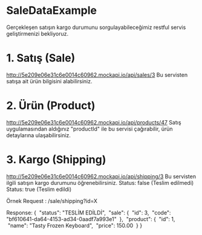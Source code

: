 # SaleDataExample

Gerçekleşen satışın kargo durumunu sorgulayabileceğimiz
restful servis geliştirmenizi bekliyoruz.

# 1. Satış (Sale)
http://5e209e06e31c6e0014c60962.mockapi.io/api/sales/3
Bu servisten satışa ait ürün bilgisini alabilirsiniz.
# 2. Ürün (Product)
http://5e209e06e31c6e0014c60962.mockapi.io/api/products/47
Satış uygulamasından aldığınız "productId" ile bu servisi çağırabilir,
ürün detaylarına ulaşabilirsiniz.
# 3. Kargo (Shipping)
http://5e209e06e31c6e0014c60962.mockapi.io/api/shipping/3
Bu servisten ilgili satışın kargo durumunu öğrenebilirsiniz.
Status: false (Teslim edilmedi)
Status: true (Teslim edildi)

Örnek Request : /sale/shipping?id=X

Response:
{
 "status": "TESLİM EDİLDİ",
 "sale": {
 "id": 3,
 "code": "bf610641-da64-4153-ad34-0aadf7a993e1"
 },
 "product": {
 "id": 1,
 "name": "Tasty Frozen Keyboard",
 "price": 150.00
 }
}
